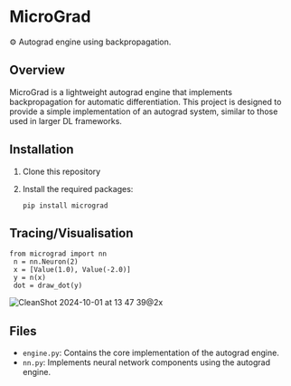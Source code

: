 # MicroGrad

⚙️ Autograd engine using backpropagation.

## Overview

MicroGrad is a lightweight autograd engine that implements backpropagation for automatic differentiation. This project is designed to provide a simple implementation of an autograd system, similar to those used in larger DL frameworks.

## Installation

1. Clone this repository
2. Install the required packages:

   ```
   pip install micrograd
   ```

## Tracing/Visualisation

```
from micrograd import nn
 n = nn.Neuron(2)
 x = [Value(1.0), Value(-2.0)]
 y = n(x)
 dot = draw_dot(y)
```
![CleanShot 2024-10-01 at 13 47 39@2x](https://github.com/user-attachments/assets/ff3bbba3-a64f-4bec-8dbf-4d9ecdabab79)


## Files

- `engine.py`: Contains the core implementation of the autograd engine.
- `nn.py`: Implements neural network components using the autograd engine.
